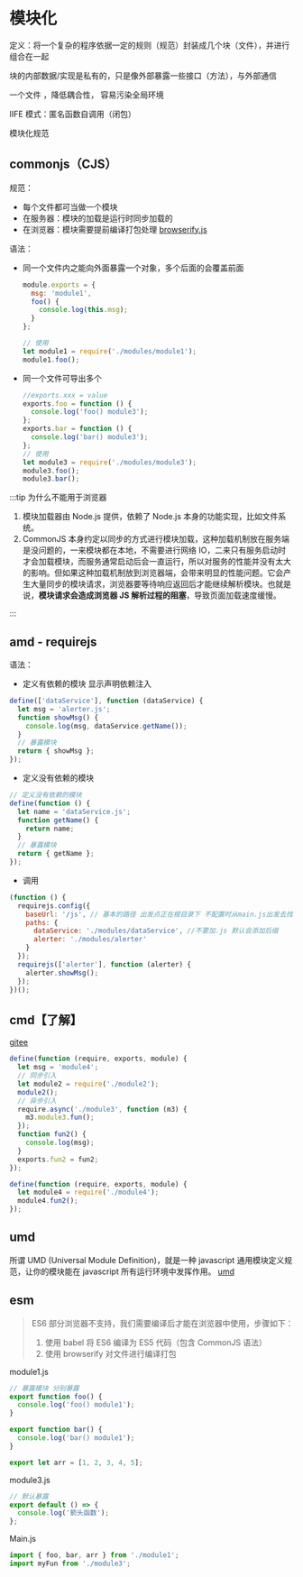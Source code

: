 # 模块化

定义：将一个复杂的程序依据一定的规则（规范）封装成几个块（文件），并进行组合在一起

块的内部数据/实现是私有的，只是像外部暴露一些接口（方法），与外部通信

一个文件 ，降低耦合性， 容易污染全局环境

IIFE 模式：匿名函数自调用（闭包）

<!-- <img src="/Users/limingyu/Library/Application Support/typora-user-images/image-20210821143057371.png" alt="image-20210821143057371" style="zoom: 25%;" /> -->

模块化规范

## commonjs（CJS）

规范：

- 每个文件都可当做一个模块
- 在服务器：模块的加载是运行时同步加载的
- 在浏览器：模块需要提前编译打包处理 [browserify.js](https://browserify.org/)

语法：

- 同一个文件内之能向外面暴露一个对象，多个后面的会覆盖前面

  ```js
  module.exports = {
    msg: 'module1',
    foo() {
      console.log(this.msg);
    }
  };

  // 使用
  let module1 = require('./modules/module1');
  module1.foo();
  ```

- 同一个文件可导出多个

  ```js
  //exports.xxx = value
  exports.foo = function () {
    console.log('foo() module3');
  };
  exports.bar = function () {
    console.log('bar() module3');
  };
  // 使用
  let module3 = require('./modules/module3');
  module3.foo();
  module3.bar();
  ```

:::tip 为什么不能用于浏览器

1. 模块加载器由 Node.js 提供，依赖了 Node.js 本身的功能实现，比如文件系统。
2. CommonJS 本身约定以同步的方式进行模块加载，这种加载机制放在服务端是没问题的，一来模块都在本地，不需要进行网络 IO，二来只有服务启动时才会加载模块，而服务通常启动后会一直运行，所以对服务的性能并没有太大的影响。但如果这种加载机制放到浏览器端，会带来明显的性能问题。它会产生大量同步的模块请求，浏览器要等待响应返回后才能继续解析模块。也就是说，**模块请求会造成浏览器 JS 解析过程的阻塞**，导致页面加载速度缓慢。

:::

## amd - requirejs

语法：

- 定义有依赖的模块 显示声明依赖注入

```js
define(['dataService'], function (dataService) {
  let msg = 'alerter.js';
  function showMsg() {
    console.log(msg, dataService.getName());
  }
  // 暴露模块
  return { showMsg };
});
```

- 定义没有依赖的模块

```js
// 定义没有依赖的模块
define(function () {
  let name = 'dataService.js';
  function getName() {
    return name;
  }
  // 暴露模块
  return { getName };
});
```

- 调用

```js
(function () {
  requirejs.config({
    baseUrl: '/js', // 基本的路径 出发点正在根目录下 不配置时从main.js出发去找
    paths: {
      dataService: './modules/dataService', //不要加.js 默认会添加后缀
      alerter: './modules/alerter'
    }
  });
  requirejs(['alerter'], function (alerter) {
    alerter.showMsg();
  });
})();
```

## cmd【了解】

[gitee](https://gitee.com/Lee_sparkling/js-modular-specification/tree/master)

```js
define(function (require, exports, module) {
  let msg = 'module4';
  // 同步引入
  let module2 = require('./module2');
  module2();
  // 异步引入
  require.async('./module3', function (m3) {
    m3.module3.fun();
  });
  function fun2() {
    console.log(msg);
  }
  exports.fun2 = fun2;
});
```

```js
define(function (require, exports, module) {
  let module4 = require('./module4');
  module4.fun2();
});
```

## umd

所谓 UMD (Universal Module Definition)，就是一种 javascript 通用模块定义规范，让你的模块能在 javascript 所有运行环境中发挥作用。
[umd](https://juejin.cn/post/6844903927104667662#heading-0)

## esm

> ES6 部分浏览器不支持，我们需要编译后才能在浏览器中使用，步骤如下：
>
> 1. 使用 babel 将 ES6 编译为 ES5 代码（包含 CommonJS 语法）
> 2. 使用 browserify 对文件进行编译打包

module1.js

```js
// 暴露模块 分别暴露
export function foo() {
  console.log('foo() module1');
}

export function bar() {
  console.log('bar() module1');
}

export let arr = [1, 2, 3, 4, 5];
```

module3.js

```js
// 默认暴露
export default () => {
  console.log('箭头函数');
};
```

Main.js

```js
import { foo, bar, arr } from './module1';
import myFun from './module3';
```
